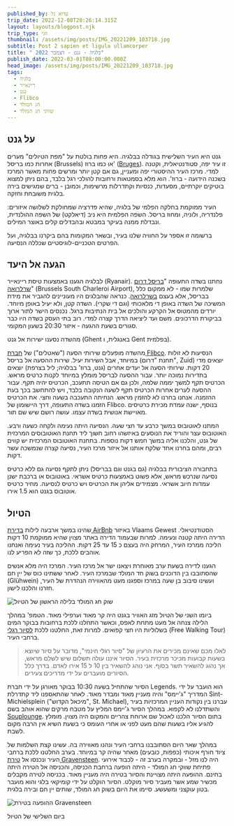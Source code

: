 ```yaml
---
published_by: עדוא גל
trip_date: 2022-12-08T20:26:14.315Z
layout: layouts/blogpost.njk
trip_type: זוגי
thumbnail: /assets/img/posts/IMG_20221209_103718.jpg
subtitle: Post 2 sapien et ligula ullamcorper
title: " בלגיה - גנט - דצמבר 2022"
publish_date: 2022-03-01T08:00:00.000Z
head_image: /assets/img/posts/IMG_20221209_103718.jpg
tags:
  - בלגיה
  - ריינאייר
  - גנט
  - Flibco
  - חג המולד
  - שווקי חג המולד
---
```

## על גנט

גנט היא העיר השלישית בגודלה בבלגיה. היא פחות בולטת על "מפת הטיולים" מערים אחרות כמו בריסל (Brussels) או כמו ברוז' ([Bruges](https://en.wikipedia.org/wiki/Bruges)). זו עיר יפה, סטודנטיאלית, וקטנה למדי. מרכז העיר ההיסטורי יפה ומעניין, גם אם קטן יותר ומרשים פחות מאשר המרכז בשכנה הידועה - ברוז'. הוא מלא בסמטאות ורחובות להולכי רגל בלבד, בהם ניתן למצוא בוטיקים יוקרתיים, מסעדות, כנסיות וקתדרלות מרשימות, וכמובן - ברים שמגישים בירה בלגית משובחת וחזקה.

העיר ממוקמת בחלקה הפלמי של בלגיה, שהיא פדרציה שמחולקת לשלושה איזורים: פלנדריה, ולוניה, ומחוז בריסל. השפה הפלמית היא ניב (דיאלקט) של השפה ההולנדית, ונבדלת ממנה בעיקר במבטא ובהבדלים קלים באוצר המילים.

ברשומה זו אספר על החוויה שלנו בעיר, ובשאר המקומות בהם ביקרנו בבלגיה, ועל הפרטים הטכניים-לוגיסטיים שכללה הנסיעה.

## הגעה אל היעד

לבלגיה הגענו באמצעות טיסת ריינאייר (Ryanair). נחתנו בשדה התעופה "[בריסל דרום שרלרואה](https://www.brussels-charleroi-airport.com/en)" (Brussels South Charleroi Airport), שלמרות שמו - לא ממקום כלל בבריסל, אלא בעצם [בשרלרואה](https://goo.gl/maps/j8SATLfSgNqAL9hM9). כנראה שהבלגים היו מעוניינים להגביר את מידת המשיכה של השדה באופן די מלאכותי (וגם די שקרי). השדה קטן, ולא יעיל באופן מיוחד. יורדים מהמטוס אל הקרקע והולכים אל בית הנתיבות ברגל. נכנסים הישר לתור ארוך בביקורת הדרכונים. משם ועד ליציאה הדרך קצרה למדי. רוב בתי העסק בשדה היו כבר סגורים בשעת ההגעה - איזור 20:30 בשעון המקומי.

מהשדה נסענו ישירות אל גנט (Ghent באנגלית, ו Gent בפלמית).

מהשדה מופעלים שירותי הסעה ("שאטלים") של [חברת Flibco](https://www.flibco.com/en/timetable). הנסיעות לא זולות במיוחד, אבל השירות יעיל. שירות ההסעה אל בריסל (תחנת "דרום", Zuid) יוצאים מדי 20 דקות. שירותי הסעה אל יעדים אחרים (גנט, ברוז' בבלגיה; ליל בצרפת) יוצאים בתדירות נמוכה יותר. עבור ההסעה לבריסל מומלץ במיוחד לקנות כרטיס מראש. הכרטיס תקף למשך יממה שלמה, ולכן גם אם הטיסה תתעכב, הכרטיס יהיה תקף. עבור ההסעה לערים אחרות הכרטיס תקף לשעה הנקובה בלבד, ויש להתחשב בכך בעת ההזמנה. אנחנו בחרנו לא להזמין מראש. הנחיתה התעכבה בשעה וחצי. את הכרטיס הזמנו בשדה התעופה, דרך היישומון של Flibco. בנוסף, ישנה עמדת מכירת כרטיסים מאויישת אנושית בשדה עצמו. עושה רושם שיש שם תור.

המתנו לאוטובוס במשך כרבע עד חצי שעה. הנסיעה היתה נעימה ולקחה כשעה ורבע. האוטובוס עצר והוריד את הנוסעים באיזשהו רחוב חשוך ליד תחנת האוטובוסים המרכזית של גנט, והלכנו אליה במשך חמש דקות נוספות. בתחנת האוטובוס המרכזית יש קווים רבים, ומהם בחרנו אחד שלקח אותנו אל איזור מרכז העיר, נסיעה קצרה שנמשכה עשר דקות.

בתחבורה הציבורית בבלגיה (גם בגנט וגם בבריסל) ניתן לתקף נסיעה גם ללא כרטיס נסיעה שנרכש מראש, אלא פשוט באמצעות כרטיס אשראי. באוטובוס או ברכבת ישנן עמדות חיוב אשראי. מצמידים אליהן את הכרטיס ויש כרטיס לנסיעה. מחיר כרטיס אוטובוס בגנט הוא 1.5 אירו.

## הטיול

שהינו במשך ארבעה לילות [בדירת AirBnb](https://www.airbnb.com/rooms/694590175051349421) באיזור Vlaams Gewest הסטודנטיאלי. הדירה היתה קטנה ונעימה. למרות שבעמוד הדירה באתר מצוין שהיא ממוקמת 10 דקות הליכה ממרכז העיר, המרחק היה בעצם כ 15 עד 25 דקות. ההליכה בעיר נעימה ואנחנו אוהבים ללכת, כך שזה לא הפריע לנו.

הגענו לדירה בשעת ערב מאוחרת ויצאנו ישר אל מרכז העיר. המרכז היה מלא אנשים שהסתובבו בין הדוכנים בשוק חד המולד שבמרכז העיר. לאחר ששתינו כוס של יין חם (Glühwein) ועשינו סיבוב בן שעה במרכז וספגנו מעט מהאווירה הנהדרת של העיר, חזרנו והלכנו לישון.

![שוק חג המולד בלילה הראשון של הטיול](/assets/img/posts/img_20221208_232414_b.jpg "שוק חג המולד בלילה הראשון של הטיול")

ביומו השני של הטיול מזג האוויר בגנט היה קר מאוד וערפילי מאוד. הטמפ' במהלך הלילה צנחה אל מעט מתחת לאפס, וכאשר התחלנו ללכת ברחובות בבוקר המים בשלוליות היו חצי קפואים. למרות זאת, החלטנו ללכת [לסיור רגלי](https://www.legendstours.be/en/ghent/) (Free Walking Tour) ברחבי העיר. 

> לאלו מכם שאינם מכירים את הרעיון של "סיור רגלי חינמי", מדובר על סיור שיוצא בשעות קבועות מכיכר מרכזית בעיר. הסיור איננו עולה תשלום שיש לשלם מראש, אך נהוג להשאיר תשר בסוף. אני נוהג להשאיר בין 10 ל 15 אירו לאדם. בדרך כלל הסיורים מועברים על ידי מדריכים צעירים. 

הסיור שהתחיל בשעה 10:30 בבוקר מאורגן על ידי חברת Legends. הוא הועבר על ידי המדריך "ג'יימס" והיה מעניין מאוד ומבדר מאוד. לאחר שהתאספנו ליד קתדרלת Sint-Michielsplein ("מיכאל הקדוש", St. Michael), עברנו בין נקודות העניין המרכזיות בעיר והשתדלנו לא לקפוא. במהלך הסיור ג'יימס המליץ על מטבח מרקים שהוא אוהב בשם [Souplounge](https://goo.gl/maps/FpWLLwJhVpbkAAkQ9). בתום הסיור הלכנו לאכול שם ארוחת צהריים והמקום היה מצוין. מומלץ להגיע אליו בשעות שהם מעט לפני או אחרי העומס כי בשעת השיא אין הרבה מקום לשבת.

במהלך שאר היום הסתובבנו ברחבי העיר ונהנו מאווירה בה. עשינו קצת השלמות של ציוד חורף איכותי (כפפות, כובעים) מאחר שהיה קר במיוחד. בערב החלטנו ללכת ברחבי העיר ונכנסו אל [טירת Gravensteen](https://en.wikipedia.org/wiki/Gravensteen). היה לנו מזל - ובמקרה בערב זה - לכבוד אירועי פתיחת שווקי חג המולד - היתה הופעה ברחבת הכניסה, והכניסה אל הטירה היתה בחינם. ההופעה היתה מצויינת והסיור בטירה היה מעניין מאוד. בכניסה לטירה מקבלים מכשיר שמע אשר מעביר סיור מוקלט. הסיור הוקלט על ידי קומיקאי בלגי והוא מועבר בטון עוקצני ומשעשע. סיימו את היום בשוק חג המולד, שותים יין חם ובירה בלגית.

![ההופעה בטירת Gravensteen](/assets/img/posts/img_20221209_201744_b.jpg "ההופעה בטירת Gravensteen")



ביום השלישי של הטיול